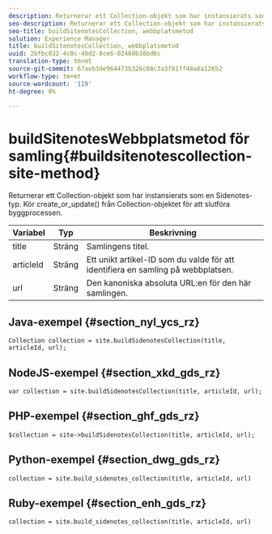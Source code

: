 ```yaml
---
description: Returnerar ett Collection-objekt som har instansierats som en Sidenotes-typ. Kör create_or_update() från Collection-objektet för att slutföra byggprocessen.
seo-description: Returnerar ett Collection-objekt som har instansierats som en Sidenotes-typ. Kör create_or_update() från Collection-objektet för att slutföra byggprocessen.
seo-title: buildSitenotesCollection, webbplatsmetod
solution: Experience Manager
title: buildSitenotesCollection, webbplatsmetod
uuid: 2bfbc032-4c0c-48d2-8ce6-02460b38bd6c
translation-type: tm+mt
source-git-commit: 67aeb3de964473b326c88c3a3f81ff48a6a12652
workflow-type: tm+mt
source-wordcount: '119'
ht-degree: 0%

---
```



# buildSitenotesWebbplatsmetod för samling{#buildsitenotescollection-site-method}

Returnerar ett Collection-objekt som har instansierats som en Sidenotes-typ. Kör create_or_update() från Collection-objektet för att slutföra byggprocessen.

| Variabel | Typ | Beskrivning |
|--- |--- |--- |
| title | Sträng | Samlingens titel. |
| articleId | Sträng | Ett unikt artikel-ID som du valde för att identifiera en samling på webbplatsen. |
| url | Sträng | Den kanoniska absoluta URL:en för den här samlingen. |

## Java-exempel {#section_nyl_ycs_rz}

```
Collection collection = site.buildSidenotesCollection(title, articleId, url); 
```

## NodeJS-exempel {#section_xkd_gds_rz}

```
var collection = site.buildSidenotesCollection(title, articleId, url); 
```

## PHP-exempel {#section_ghf_gds_rz}

```
$collection = site->buildSidenotesCollection(title, articleId, url); 
```

## Python-exempel {#section_dwg_gds_rz}

```
collection = site.build_sidenotes_collection(title, articleId, url) 
```

## Ruby-exempel {#section_enh_gds_rz}

```
collection = site.build_sidenotes_collection(title, articleId, url) 
```
